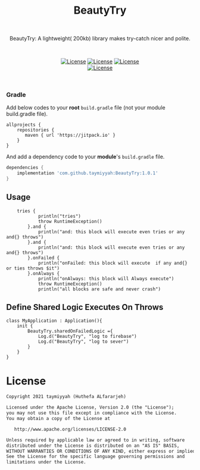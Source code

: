 <h1 align="center">BeautyTry</h1></br>

<p align="center">
BeautyTry: A lightweight( 200kb) library makes try-catch nicer and polite.
</p>
</br>
<p align="center">
  <a href="https://github.com/taymiyyah"><img alt="License" src="https://img.shields.io/badge/GitHub-100000?style=for-the-badge&logo=github&logoColor=white"/></a>
   <a href="https://hfararjeh98.medium.com/replace-ugly-try-catch-with-beautytries-e88c47c60086"><img alt="License" src="https://img.shields.io/badge/Medium-12100E?style=for-the-badge&logo=medium&logoColor=white"/></a>
  <a href="mailto:hfararjeh98@gmail.com"><img alt="License" src="https://img.shields.io/badge/Gmail-D14836?style=for-the-badge&logo=gmail&logoColor=white"/></a>

 <br>
  <a href="https://opensource.org/licenses/Apache-2.0"><img alt="License" src="https://img.shields.io/badge/License-Apache%202.0-blue.svg"/></a>
  
</p> <br>


### Gradle 
Add below codes to your **root** `build.gradle` file (not your module build.gradle file).
```Gradle
allprojects {
    repositories {
       maven { url 'https://jitpack.io' }
    }
}
```
And add a dependency code to your **module**'s `build.gradle` file.
```gradle
dependencies {
    implementation 'com.github.taymiyyah:BeautyTry:1.0.1'
}
```
## Usage

```Step
    tries {
            println("tries")
            throw RuntimeException()
        }.and {
            println("and: this block will execute even tries or any and{} throws")
        }.and {
            println("and: this block will execute even tries or any and{} throws")
        }.onFailed {
            println("onFailed: this block will execute  if any and{} or ties throws $it")
        }.onAlways {
            println("onAlways: this block will Always execute")
            throw RuntimeException()
            println("all blocks are safe and never crash")
```
## Define Shared Logic Executes On Throws 
```Step
class MyApplication : Application(){
    init {
        BeautyTry.sharedOnFailedLogic ={
            Log.d("BeautyTry", "log to firebase")
            Log.d("BeautyTry", "log to sever")
        }
    }
}
```
# License
```xml
Copyright 2021 taymiyyah (Huthefa ALfararjeh)

Licensed under the Apache License, Version 2.0 (the "License");
you may not use this file except in compliance with the License.
You may obtain a copy of the License at

   http://www.apache.org/licenses/LICENSE-2.0

Unless required by applicable law or agreed to in writing, software
distributed under the License is distributed on an "AS IS" BASIS,
WITHOUT WARRANTIES OR CONDITIONS OF ANY KIND, either express or implied.
See the License for the specific language governing permissions and
limitations under the License.
```

